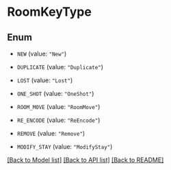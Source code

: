 # RoomKeyType

## Enum


* `NEW` (value: `"New"`)

* `DUPLICATE` (value: `"Duplicate"`)

* `LOST` (value: `"Lost"`)

* `ONE_SHOT` (value: `"OneShot"`)

* `ROOM_MOVE` (value: `"RoomMove"`)

* `RE_ENCODE` (value: `"ReEncode"`)

* `REMOVE` (value: `"Remove"`)

* `MODIFY_STAY` (value: `"ModifyStay"`)


[[Back to Model list]](../README.md#documentation-for-models) [[Back to API list]](../README.md#documentation-for-api-endpoints) [[Back to README]](../README.md)


